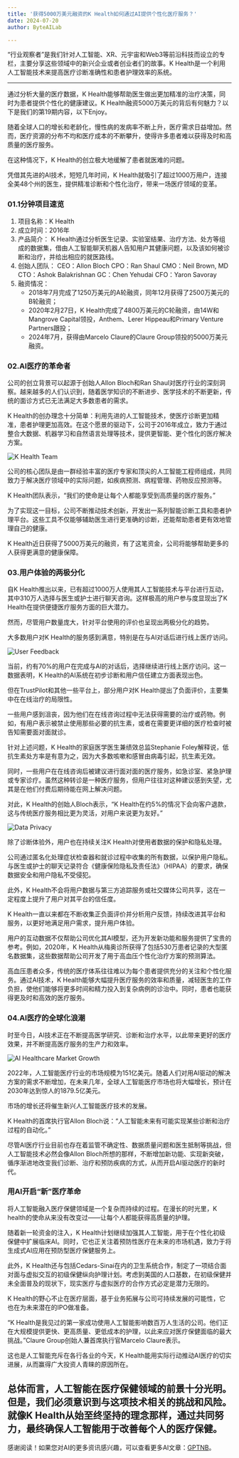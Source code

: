 ```yaml
---
title: '获得5000万美元融资的K Health如何通过AI提供个性化医疗服务？'
date: 2024-07-20
author: ByteAILab

---
```


“行业观察者”是我们针对人工智能、XR、元宇宙和Web3等前沿科技而设立的专栏，主要分享这些领域中的新兴企业或者创业者们的故事。K Health是一个利用人工智能技术来提高医疗诊断准确性和患者护理效率的系统。

---
通过分析大量的医疗数据，K Health能够帮助医生做出更加精准的治疗决策，同时为患者提供个性化的健康建议。K Health融资5000万美元的背后有何魅力？以下是我们的第19期内容，以下Enjoy。

随着全球人口的增长和老龄化，慢性病的发病率不断上升，医疗需求日益增加。然而，医疗资源的分布不均和医疗成本的不断攀升，使得许多患者难以获得及时和高质量的医疗服务。

在这种情况下，K Health的创立极大地缓解了患者就医难的问题。

凭借其先进的AI技术，短短几年时间，K Health就吸引了超过1000万用户，连接全美48个州的医生，提供精准诊断和个性化治疗，带来一场医疗领域的变革。

### 01.1分钟项目速览

1. 项目名称：K Health
2. 成立时间：2016年
3. 产品简介：
K Health通过分析医生记录、实验室结果、治疗方法、处方等组成的数据集，借由人工智能聊天机器人告知用户其健康问题，以及该如何被诊断和治疗，并给出相应的就医路线。
4. 创始人团队：
   CEO：Allon Bloch
   CPO：Ran Shaul
   CMO：Neil Brown, MD
   CTO：Ashok Balakrishnan
   GC：Chen Yehudai
   CFO：Yaron Savoray
5. 融资情况：
   - 2018年7月完成了1250万美元的A轮融资，同年12月获得了2500万美元的B轮融资；
   - 2020年2月27日，K Health完成了4800万美元的C轮融资，由14W和Mangrove Capital领投，Anthem、Lerer Hippeau和Primary Venture Partners跟投；
   - 2024年7月，获得由Marcelo Claure的Claure Group领投的5000万美元融资。

### 02.AI医疗的革命者

公司的创立背景可以起源于创始人Allon Bloch和Ran Shaul对医疗行业的深刻洞察。越来越多的人们认识到，随着医学知识的不断进步、医学技术的不断更新，传统的面诊方式已无法满足大多数患者的需求。

K Health的创办理念十分简单：利用先进的人工智能技术，使医疗诊断更加精准，患者护理更加高效。在这个愿景的驱动下，公司于2016年成立，致力于通过整合大数据、机器学习和自然语言处理等技术，提供更智能、更个性化的医疗解决方案。

![K Health Team](http://www.jesonc.com/FtaQ1tdVIkPSdNkRZ5f7DGVpdqQG)

公司的核心团队是由一群经验丰富的医疗专家和顶尖的人工智能工程师组成，共同致力于解决医疗领域中的实际问题，如疾病预测、病程管理、药物反应预测等。

K Health团队表示，“我们的使命是让每个人都能享受到高质量的医疗服务。”

为了实现这一目标，公司不断推动技术创新，开发出一系列智能诊断工具和患者护理平台。这些工具不仅能够辅助医生进行更准确的诊断，还能帮助患者更有效地管理自己的健康。

K Health近日获得了5000万美元的融资，有了这笔资金，公司将能够帮助更多的人获得更满意的健康保障。

### 03.用户体验的两极分化

自K Health推出以来，已有超过1000万人使用其人工智能技术与平台进行互动，其中310万人选择与医生或护士进行聊天咨询。这样极高的用户参与度显现出了K Health在提供便捷医疗服务方面的巨大潜力。

然而，尽管用户数量庞大，针对平台使用的评价也呈现出两极分化的趋势。

大多数用户对K Health的服务感到满意，特别是在与AI对话后进行线上医疗访问。

![User Feedback](http://www.jesonc.com/FiuY-Ubj5CssvY-iDrvnT38LtaJO)

当前，约有70%的用户在完成与AI的对话后，选择继续进行线上医疗访问。这一数据表明，K Health的AI系统在初步诊断和用户信任建立方面表现出色。

但在TrustPilot和其他一些平台上，部分用户对K Health提出了负面评价，主要集中在在线治疗的局限性。

一些用户感到沮丧，因为他们在在线咨询过程中无法获得需要的治疗或药物。例如，有用户表示被禁止使用那些必要的抗生素，或者在需要更详细的医疗检查时被告知需要面对面就诊。

针对上述问题，K Health的家庭医学医生兼绩效总监Stephanie Foley解释说，低抗生素处方率是有意为之，因为大多数咳嗽和感冒由病毒引起，抗生素无效。

同时，一些用户在在线咨询后被建议进行面对面的医疗服务，如急诊室、紧急护理或专家诊疗。虽然这种转诊是一种医疗服务，但用户往往对这种建议感到失望，尤其是在他们付费后期待能在网上解决问题。

对此，K Health的创始人Bloch表示，“K Health在约5%的情况下会向客户退款，这与传统医疗服务相比更为灵活，对用户来说更为友好。”

![Data Privacy](http://www.jesonc.com/Fk78xEZKF6NlVgFeqDVzcq4WwChr)

除了诊断体验外，用户也在持续关注K Health对使用者数据的保护和隐私处理。

公司通过匿名化处理症状检查器和就诊过程中收集的所有数据，以保护用户隐私。与医生或护士的聊天记录符合《健康保险隐私及责任法》（HIPAA）的要求，确保数据安全和用户隐私不受侵犯。

此外，K Health不会将用户数据与第三方追踪服务或社交媒体公司共享，这在一定程度上提升了用户对其平台的信任度。

K Health一直以来都在不断收集正负面评价并分析用户反馈，持续改进其平台和服务，以更好地满足用户需求，提升用户体验。

用户的互动数据不仅帮助公司优化其AI模型，还为开发新功能和服务提供了宝贵的参考。例如，2020年，K Health从梅奥诊所获得了包括530万患者记录的大型匿名数据集，这些数据帮助公司开发了用于高血压个性化治疗方案的预测算法。

高血压患者众多，传统的医疗体系往往难以为每个患者提供充分的关注和个性化服务。通过AI技术，K Health能够大幅提升医疗服务的效率和质量，减轻医生的工作负担，使他们能够将更多时间和精力投入到复杂病例的诊治中。同时，患者也能获得更及时和高效的医疗服务。

### 04.AI医疗的全球化浪潮

时至今日，AI技术正在不断提高医学研究、诊断和治疗水平，以此带来更好的医疗效果，并不断提高医疗服务的生产力和效率。

![AI Healthcare Market Growth](http://www.jesonc.com/Fk2nm2Z51dnRuBHR9yZjUodZGgJ-)

2022年，人工智能医疗行业的市场规模为151亿美元。随着人们对用AI驱动的解决方案的需求不断增加，在未来几年，全球人工智能医疗市场也将大幅增长，预计在2030年达到惊人的1879.5亿美元。

市场的增长还将催生新兴人工智能医疗技术的发展。

K Health的首席执行官Allon Bloch说：“人工智能未来有可能实现某些诊断和治疗过程的自动化。”

尽管AI医疗行业目前也存在着监管不确定性、数据质量问题和医生抵制等挑战，但人工智能技术必然会像Allon Bloch所想的那样，不断增加新功能、实现新突破，循序渐进地改变我们诊断、治疗和预防疾病的方式，从而开启AI驱动医疗的新时代。

### 用AI开启“新”医疗革命

将人工智能融入医疗保健领域是一个复杂而持续的过程。在漫长的时光里，K health的使命从来没有改变过——让每个人都能获得高质量的护理。

随着新一轮资金的注入，K Health计划继续加强其人工智能，用于在个性化初级保健中扩展临床AI。同时，它也正关注着预防性医疗在未来的市场机遇，致力于将生成式AI应用在预防型医疗保健服务上。

此外，K Health还与包括Cedars-Sinai在内的卫生系统合作，制定了一项结合面对面与虚拟交互的初级保健纵向护理计划。考虑到美国的人口基数，在初级保健并未全面普及的现状下，现实医疗与虚拟医疗的合作方式必定是潜力无限的。

K Health的野心不止在医疗层面，基于业务拓展与公司可持续发展的可能性，它也在为未来潜在的IPO做准备。

“K Health是我见过的第一家成功使用人工智能影响数百万人生活的公司。他们正在大规模提供更快、更高质量、更低成本的护理，以此来应对医疗保健面临的最大挑战。”Claure Group创始人兼首席执行官Marcelo Claure表示。

这也是人工智能充斥在各行各业的今天，K Health能用实际行动推动AI医疗的切实进展，从而赢得广大投资人青睐的原因所在。

总体而言，人工智能在医疗保健领域的前景十分光明。但是，我们必须意识到与这项技术相关的挑战和风险。就像K Health从始至终坚持的理念那样，通过共同努力，最终确保人工智能用于改善每个人的医疗保健。
---
感谢阅读！如果您对AI的更多资讯感兴趣，可以查看更多AI文章：[GPTNB](https://gptnb.com)。